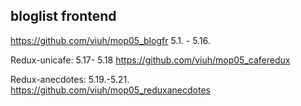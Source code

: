 ## bloglist frontend

https://github.com/viuh/mop05_blogfr
5.1. - 5.16.

Redux-unicafe:
5.17- 5.18
https://github.com/viuh/mop05_caferedux


Redux-anecdotes:
5.19.-5.21.
https://github.com/viuh/mop05_reduxanecdotes

